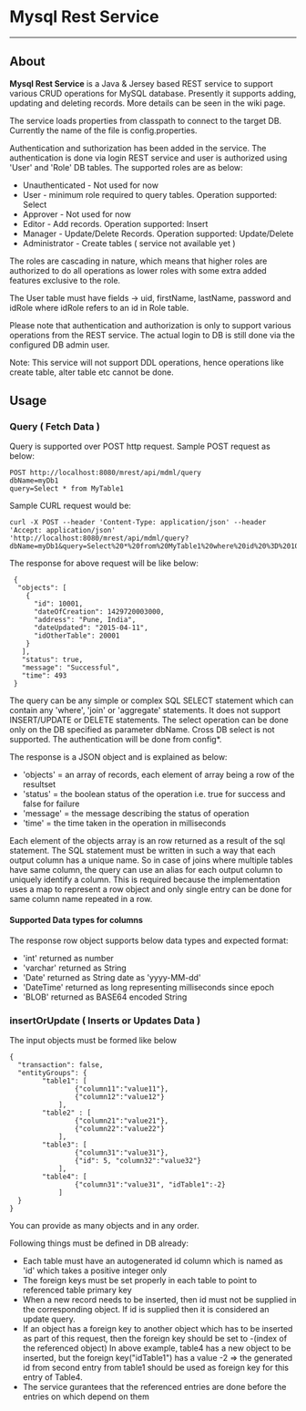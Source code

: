 # Mysql Rest Service

---

## About

**Mysql Rest Service** is a Java & Jersey based REST service to support various CRUD operations for MySQL database. Presently it supports adding, updating and deleting records. More details can be seen in the wiki page. 

The service loads properties from classpath to connect to the target DB. Currently the name of the file is config.properties. 

Authentication and suthorization has been added in the service. The authentication is done via login REST service and user is authorized using 'User' and 'Role' DB tables.
The supported roles are as below:

  - Unauthenticated - Not used for now
  - User - minimum role required to query tables. Operation supported: Select
  - Approver - Not used for now
  - Editor - Add records. Operation supported: Insert
  - Manager - Update/Delete Records. Operation supported: Update/Delete
  - Administrator - Create tables ( service not available yet )

The roles are cascading in nature, which means that higher roles are authorized to do all operations as lower roles with some extra added features exclusive to the role.

The User table must have fields -> uid, firstName, lastName, password and idRole where idRole refers to an id in Role table.

Please note that authentication and authorization is only to support various operations from the REST service. The actual login to DB is still done via the configured DB admin user.

Note: This service will not support DDL operations, hence operations like create table, alter table etc cannot be done.

## Usage

### Query ( Fetch Data )

Query is supported over POST http request. Sample POST request as below:

```
POST http://localhost:8080/mrest/api/mdml/query
dbName=myDb1
query=Select * from MyTable1
```

Sample CURL request would be:

````
curl -X POST --header 'Content-Type: application/json' --header 'Accept: application/json' 'http://localhost:8080/mrest/api/mdml/query?dbName=myDb1&query=Select%20*%20from%20MyTable1%20where%20id%20%3D%2010001'
````

The response for above request will be like below:
````
 {
  "objects": [
    {      
      "id": 10001,
	  "dateOfCreation": 1429720003000,
      "address": "Pune, India",
      "dateUpdated": "2015-04-11",
      "idOtherTable": 20001
    }
   ],
   "status": true,
   "message": "Successful",
   "time": 493
 }
````

The query can be any simple or complex SQL SELECT statement which can contain any 'where', 'join' or 'aggregate' statements. It does not support INSERT/UPDATE or DELETE statements. 
The select operation can be done only on the DB specified as parameter dbName. Cross DB select is not supported. The authentication will be done from config*.

The response is a JSON object and is explained as below:

  - 'objects' = an array of records, each element of array being a row of the resultset
  - 'status' = the boolean status of the operation i.e. true for success and false for failure
  - 'message' = the message describing the status of operation
  - 'time' = the time taken in the operation in milliseconds

Each element of the objects array is an row returned as a result of the sql statement. The SQL statement must be written in such a way that each output column has a unique name. So in case of joins where multiple tables have same column, the query can use an alias for each output column to uniquely identify a column. This is required because the implementation uses a map to represent a row object and only single entry can be done for same column name repeated in a row.

#### Supported Data types for columns

The response row object supports below data types and expected format:

  - 'int' returned as number
  - 'varchar' returned as String
  - 'Date' returned as String date as 'yyyy-MM-dd'
  - 'DateTime' returned as long representing milliseconds since epoch
  - 'BLOB' returned as BASE64 encoded String


### insertOrUpdate ( Inserts or Updates Data )

The input objects must be formed like below
````
{
  "transaction": false,
  "entityGroups": {
		"table1": [
				{"column11":"value11"},
				{"column12":"value12"}
			],
		"table2" : [
				{"column21":"value21"},
				{"column22":"value22"}
			],
		"table3": [
				{"column31":"value31"},
				{"id": 5, "column32":"value32"}
			],
		"table4": [
				{"column31":"value31", "idTable1":-2}
			]
  }
}
````

You can provide as many objects and in any order. 

Following things must be defined in DB already:

  - Each table must have an autogenerated id column which is named as 'id' which takes a positive integer only
  - The foreign keys must be set properly in each table to point to referenced table primary key
  - When a new record needs to be inserted, then id must not be supplied in the corresponding object. If id is supplied then it is considered an update query.
  - If an object has a foreign key to another object which has to be inserted as part of this request, then the foreign key should be set to -(index of the referenced object)
		In above example, table4 has a new object to be inserted, but the foreign key("idTable1") has a value -2 => the generated id from second entry from table1 should be used as foreign key for this entry of Table4.
  - The service gurantees that the referenced entries are done before the entries on which depend on them
